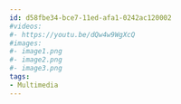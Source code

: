 ```yaml
---
id: d58fbe34-bce7-11ed-afa1-0242ac120002
#videos:
#- https://youtu.be/dQw4w9WgXcQ
#images:
#- image1.png
#- image2.png
#- image3.png
tags:
- Multimedia
---
```


